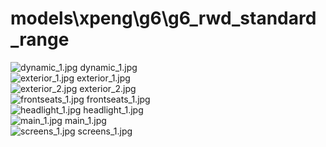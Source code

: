 <h1>models\xpeng\g6\g6_rwd_standard_range</h1>
<div class="container text-center">
<div class="row">
<div class="col col-lg-2 col-6">
<img src="https://media.evkx.net/multimedia/models/xpeng/g6/g6_rwd_standard_range/dynamic_1_xst.jpg" class="img-thumbnail" alt="dynamic_1.jpg">
dynamic_1.jpg
</div>
<div class="col col-lg-2 col-6">
<img src="https://media.evkx.net/multimedia/models/xpeng/g6/g6_rwd_standard_range/exterior_1_xst.jpg" class="img-thumbnail" alt="exterior_1.jpg">
exterior_1.jpg
</div>
<div class="col col-lg-2 col-6">
<img src="https://media.evkx.net/multimedia/models/xpeng/g6/g6_rwd_standard_range/exterior_2_xst.jpg" class="img-thumbnail" alt="exterior_2.jpg">
exterior_2.jpg
</div>
<div class="col col-lg-2 col-6">
<img src="https://media.evkx.net/multimedia/models/xpeng/g6/g6_rwd_standard_range/frontseats_1_xst.jpg" class="img-thumbnail" alt="frontseats_1.jpg">
frontseats_1.jpg
</div>
<div class="col col-lg-2 col-6">
<img src="https://media.evkx.net/multimedia/models/xpeng/g6/g6_rwd_standard_range/headlight_1_xst.jpg" class="img-thumbnail" alt="headlight_1.jpg">
headlight_1.jpg
</div>
<div class="col col-lg-2 col-6">
<img src="https://media.evkx.net/multimedia/models/xpeng/g6/g6_rwd_standard_range/main_1_xst.jpg" class="img-thumbnail" alt="main_1.jpg">
main_1.jpg
</div>
<div class="col col-lg-2 col-6">
<img src="https://media.evkx.net/multimedia/models/xpeng/g6/g6_rwd_standard_range/screens_1_xst.jpg" class="img-thumbnail" alt="screens_1.jpg">
screens_1.jpg
</div>
</div>
</div>

